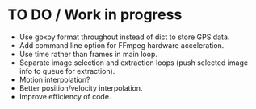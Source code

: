 # TO DO / Work in progress

- Use gpxpy format throughout instead of dict to store GPS data.
- Add command line option for FFmpeg hardware acceleration.
- Use time rather than frames in main loop.
- Separate image selection and extraction loops
  (push selected image info to queue for extraction).
- Motion interpolation?
- Better position/velocity interpolation.
- Improve efficiency of code.
